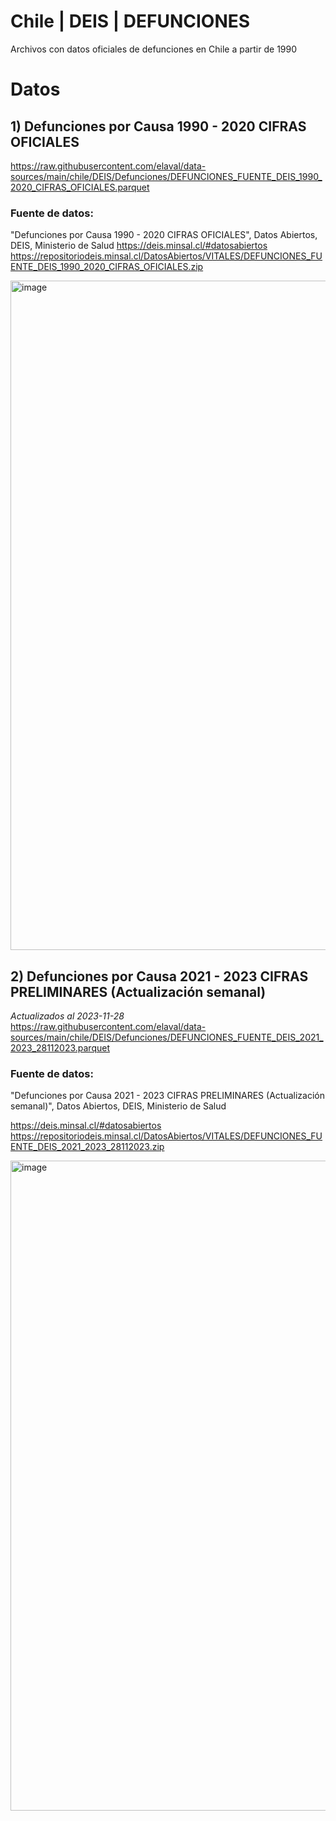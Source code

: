 # Chile | DEIS | DEFUNCIONES
Archivos con datos oficiales de defunciones en Chile a partir de 1990

# Datos
## 1) Defunciones por Causa 1990 - 2020 CIFRAS OFICIALES
https://raw.githubusercontent.com/elaval/data-sources/main/chile/DEIS/Defunciones/DEFUNCIONES_FUENTE_DEIS_1990_2020_CIFRAS_OFICIALES.parquet

### Fuente de datos:
"Defunciones por Causa 1990 - 2020 CIFRAS OFICIALES", Datos Abiertos, DEIS, Ministerio de Salud
https://deis.minsal.cl/#datosabiertos
https://repositoriodeis.minsal.cl/DatosAbiertos/VITALES/DEFUNCIONES_FUENTE_DEIS_1990_2020_CIFRAS_OFICIALES.zip

<img width="1071" alt="image" src="https://github.com/elaval/data-sources/assets/68602/a5745eb8-af36-46cf-9e09-befbbf1bb166"></img>

## 2) Defunciones por Causa 2021 - 2023 CIFRAS PRELIMINARES (Actualización semanal)
*Actualizados al 2023-11-28*<br>
https://raw.githubusercontent.com/elaval/data-sources/main/chile/DEIS/Defunciones/DEFUNCIONES_FUENTE_DEIS_2021_2023_28112023.parquet

### Fuente de datos:
"Defunciones por Causa 2021 - 2023 CIFRAS PRELIMINARES (Actualización semanal)", Datos Abiertos, DEIS, Ministerio de Salud

https://deis.minsal.cl/#datosabiertos
https://repositoriodeis.minsal.cl/DatosAbiertos/VITALES/DEFUNCIONES_FUENTE_DEIS_2021_2023_28112023.zip

<img width="1040" alt="image" src="https://github.com/elaval/data-sources/assets/68602/0fa69a69-fb78-413e-84d4-05d0cb809b6f">
